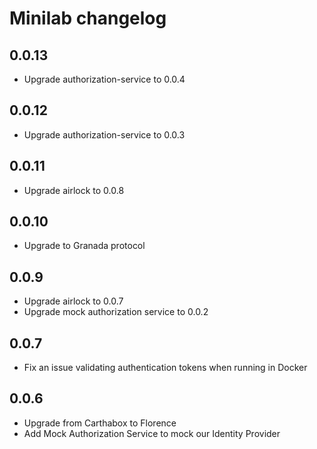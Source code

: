 # Minilab changelog

## 0.0.13

- Upgrade authorization-service to 0.0.4

## 0.0.12

- Upgrade authorization-service to 0.0.3

## 0.0.11

- Upgrade airlock to 0.0.8

## 0.0.10

- Upgrade to Granada protocol

## 0.0.9

- Upgrade airlock to 0.0.7
- Upgrade mock authorization service to 0.0.2

## 0.0.7

- Fix an issue validating authentication tokens when running in Docker

## 0.0.6

- Upgrade from Carthabox to Florence
- Add Mock Authorization Service to mock our Identity Provider
